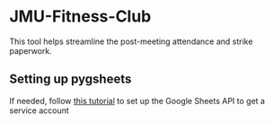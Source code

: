 # JMU-Fitness-Club
This tool helps streamline the post-meeting attendance and strike paperwork.

## Setting up pygsheets
If needed, follow [this tutorial](https://www.geeksforgeeks.org/how-to-automate-google-sheets-with-python/) to set up the Google Sheets API to get a service account
